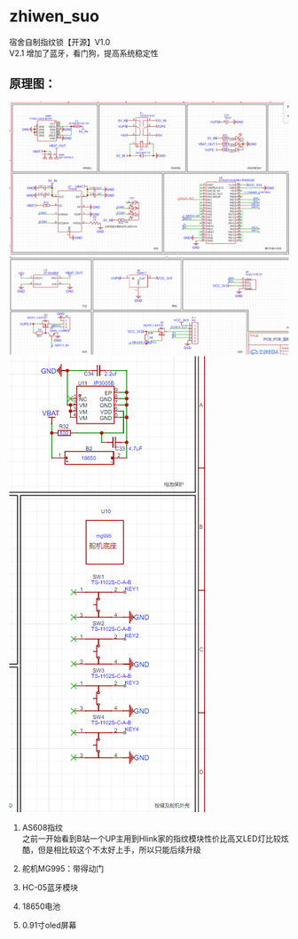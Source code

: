 # zhiwen_suo
宿舍自制指纹锁【开源】V1.0 <br>
V2.1 增加了蓝牙，看门狗，提高系统稳定性<br>
## 原理图：<br>
![这是图片](/image/1.jpg "yaunlitu")
![这是图片](/image/2.jpg "yaunlitu")
![这是图片](/image/3.jpg "yaunlitu")
1. AS608指纹 <br>之前一开始看到B站一个UP主用到Hlink家的指纹模块性价比高又LED灯比较炫酷，但是相比较这个不太好上手，所以只能后续升级
   
2. 舵机MG995：带得动门
3. HC-05蓝牙模块
4. 18650电池
5. 0.91寸oled屏幕

